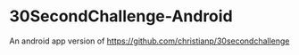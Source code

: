 # 30SecondChallenge-Android
An android app version of https://github.com/christianp/30secondchallenge
